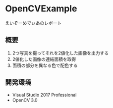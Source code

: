 # OpenCVExample
えいぞーめでぃあのレポート

## 概要
1. 2つ写真を撮ってそれを2値化した画像を出力する
1. 2値化した画像の連結面積を取得
1. 面積の部分を異なる色で配色する

## 開発環境
- Visual Studio 2017 Professional
- OpenCV 3.0
